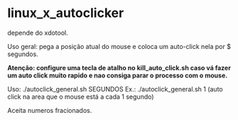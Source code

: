 # linux_x_autoclicker

depende do xdotool.

Uso geral: pega a posição atual do mouse e coloca um auto-click nela por $ segundos.

**Atenção: configure uma tecla de atalho no kill_auto_click.sh caso vá fazer um auto click muito rapido e nao consiga parar o processo com o mouse.**

Uso: ./autoclick_general.sh SEGUNDOS
Ex.: ./autoclick_general.sh 1 (auto click na area que o mouse está a cada 1 segundo)

Aceita numeros fracionados.
